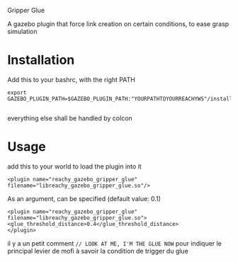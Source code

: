 Gripper Glue

A gazebo plugin that force link creation on certain conditions, to ease grasp simulation

# Installation
Add this to your bashrc, with the right PATH

```
export GAZEBO_PLUGIN_PATH=$GAZEBO_PLUGIN_PATH:"YOURPATHTOYOURREACHYWS"/install/reachy_gazebo_gripper_glue/lib


```


everything else shall be handled by colcon

# Usage

add this to your world to load the plugin into it
```commandline
<plugin name="reachy_gazebo_gripper_glue" filename="libreachy_gazebo_gripper_glue.so"/>

```

As an argument, can be specified (default value: 0.1)
```commandline
<plugin name="reachy_gazebo_gripper_glue" filename="libreachy_gazebo_gripper_glue.so">
<glue_threshold_distance>0.4</glue_threshold_distance>
</plugin>
```


il y a un petit comment `// LOOK AT ME, I'M THE GLUE NOW` pour indiquer le principal levier de mofi à savoir la condition de trigger du glue
